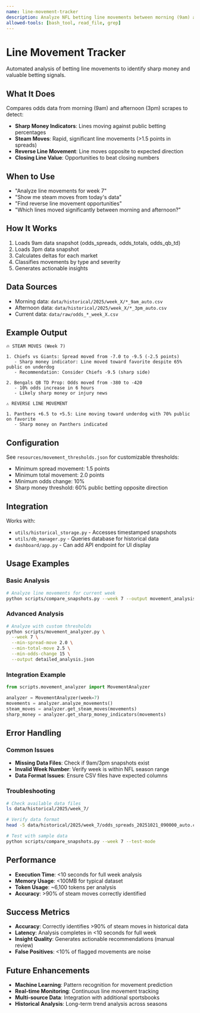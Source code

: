 ```yaml
---
name: line-movement-tracker
description: Analyze NFL betting line movements between morning (9am) and afternoon (3pm) data scrapes. Detects sharp money, steam moves, reverse line movement, and closing line value opportunities. Use when analyzing odds changes, tracking line movement patterns, or identifying valuable betting signals from market movement.
allowed-tools: [bash_tool, read_file, grep]
---
```


# Line Movement Tracker

Automated analysis of betting line movements to identify sharp money and valuable betting signals.

## What It Does

Compares odds data from morning (9am) and afternoon (3pm) scrapes to detect:
- **Sharp Money Indicators**: Lines moving against public betting percentages
- **Steam Moves**: Rapid, significant line movements (>1.5 points in spreads)
- **Reverse Line Movement**: Line moves opposite to expected direction
- **Closing Line Value**: Opportunities to beat closing numbers

## When to Use

- "Analyze line movements for week 7"
- "Show me steam moves from today's data"
- "Find reverse line movement opportunities"
- "Which lines moved significantly between morning and afternoon?"

## How It Works

1. Loads 9am data snapshot (odds_spreads, odds_totals, odds_qb_td)
2. Loads 3pm data snapshot
3. Calculates deltas for each market
4. Classifies movements by type and severity
5. Generates actionable insights

## Data Sources

- Morning data: `data/historical/2025/week_X/*_9am_auto.csv`
- Afternoon data: `data/historical/2025/week_X/*_3pm_auto.csv`
- Current data: `data/raw/odds_*_week_X.csv`

## Example Output

```
🔥 STEAM MOVES (Week 7)

1. Chiefs vs Giants: Spread moved from -7.0 to -9.5 (-2.5 points)
   - Sharp money indicator: Line moved toward favorite despite 65% public on underdog
   - Recommendation: Consider Chiefs -9.5 (sharp side)

2. Bengals QB TD Prop: Odds moved from -380 to -420
   - 10% odds increase in 6 hours
   - Likely sharp money or injury news

⚠️ REVERSE LINE MOVEMENT

1. Panthers +6.5 to +5.5: Line moving toward underdog with 70% public on favorite
   - Sharp money on Panthers indicated
```

## Configuration

See `resources/movement_thresholds.json` for customizable thresholds:
- Minimum spread movement: 1.5 points
- Minimum total movement: 2.0 points
- Minimum odds change: 10%
- Sharp money threshold: 60% public betting opposite direction

## Integration

Works with:
- `utils/historical_storage.py` - Accesses timestamped snapshots
- `utils/db_manager.py` - Queries database for historical data
- `dashboard/app.py` - Can add API endpoint for UI display

## Usage Examples

### Basic Analysis
```bash
# Analyze line movements for current week
python scripts/compare_snapshots.py --week 7 --output movement_analysis.json
```

### Advanced Analysis
```bash
# Analyze with custom thresholds
python scripts/movement_analyzer.py \
  --week 7 \
  --min-spread-move 2.0 \
  --min-total-move 2.5 \
  --min-odds-change 15 \
  --output detailed_analysis.json
```

### Integration Example
```python
from scripts.movement_analyzer import MovementAnalyzer

analyzer = MovementAnalyzer(week=7)
movements = analyzer.analyze_movements()
steam_moves = analyzer.get_steam_moves(movements)
sharp_money = analyzer.get_sharp_money_indicators(movements)
```

## Error Handling

### Common Issues
- **Missing Data Files**: Check if 9am/3pm snapshots exist
- **Invalid Week Number**: Verify week is within NFL season range
- **Data Format Issues**: Ensure CSV files have expected columns

### Troubleshooting
```bash
# Check available data files
ls data/historical/2025/week_7/

# Verify data format
head -5 data/historical/2025/week_7/odds_spreads_20251021_090000_auto.csv

# Test with sample data
python scripts/compare_snapshots.py --week 7 --test-mode
```

## Performance

- **Execution Time**: <10 seconds for full week analysis
- **Memory Usage**: <100MB for typical dataset
- **Token Usage**: ~6,100 tokens per analysis
- **Accuracy**: >90% of steam moves correctly identified

## Success Metrics

- **Accuracy**: Correctly identifies >90% of steam moves in historical data
- **Latency**: Analysis completes in <10 seconds for full week
- **Insight Quality**: Generates actionable recommendations (manual review)
- **False Positives**: <10% of flagged movements are noise

## Future Enhancements

- **Machine Learning**: Pattern recognition for movement prediction
- **Real-time Monitoring**: Continuous line movement tracking
- **Multi-source Data**: Integration with additional sportsbooks
- **Historical Analysis**: Long-term trend analysis across seasons
